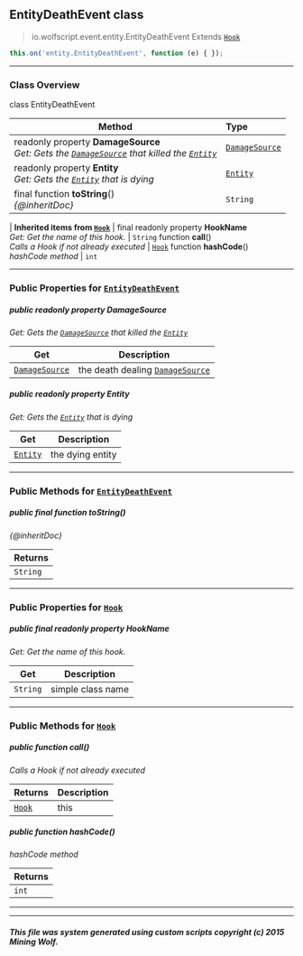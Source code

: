 ## EntityDeathEvent __class__

>io.wolfscript.event.entity.EntityDeathEvent
>Extends [`Hook`](../Hook.md)
``` javascript
this.on('entity.EntityDeathEvent', function (e) { });
```


---

### Class Overview

class EntityDeathEvent

Method | Type   
--- | :--- 
 readonly property __DamageSource__ <br> _Get: Gets the [`DamageSource`](../../api/DamageSource.md) that killed the [`Entity`](../../api/entity/Entity.md)_ | [`DamageSource`](../../api/DamageSource.md)
 readonly property __Entity__ <br> _Get: Gets the [`Entity`](../../api/entity/Entity.md) that is dying_ | [`Entity`](../../api/entity/Entity.md)
final function __toString__() <br> _{@inheritDoc}_ | `String`
 |
__Inherited items from [`Hook`](../Hook.md)__ |
final readonly property __HookName__ <br> _Get: Get the name of this hook._ | `String`
 function __call__() <br> _Calls a Hook if not already executed_ | [`Hook`](../Hook.md)
 function __hashCode__() <br> _hashCode method_ | `int`





---


### Public Properties for [`EntityDeathEvent`](EntityDeathEvent.md)

##### <a id='damagesource'></a>public  readonly property __DamageSource__

_Get: Gets the [`DamageSource`](../../api/DamageSource.md) that killed the [`Entity`](../../api/entity/Entity.md)_

Get | Description
--- | --- 
[`DamageSource`](../../api/DamageSource.md) | the death dealing [`DamageSource`](../../api/DamageSource.md)



##### <a id='entity'></a>public  readonly property __Entity__

_Get: Gets the [`Entity`](../../api/entity/Entity.md) that is dying_

Get | Description
--- | --- 
[`Entity`](../../api/entity/Entity.md) | the dying entity



---

### Public Methods for [`EntityDeathEvent`](EntityDeathEvent.md)

##### <a id='tostring'></a>public final function __toString__()

_{@inheritDoc}_

Returns | 
--- | 
`String` |


---

### Public Properties for [`Hook`](../Hook.md)

##### <a id='hookname'></a>public final readonly property __HookName__

_Get: Get the name of this hook._

Get | Description
--- | --- 
`String` | simple class name



---

### Public Methods for [`Hook`](../Hook.md)

##### <a id='call'></a>public  function __call__()

_Calls a Hook if not already executed_

Returns | Description
--- | --- 
[`Hook`](../Hook.md) | this


##### <a id='hashcode'></a>public  function __hashCode__()

_hashCode method_

Returns | 
--- | 
`int` |


---


---


##### This file was system generated using custom scripts copyright (c) 2015 Mining Wolf.
	

